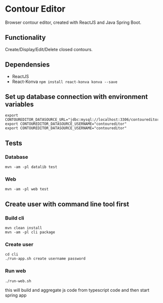 # Contour Editor
Browser contour editor, created with ReactJS and Java Spring Boot.
 
## Functionality
Create/Display/Edit/Delete closed contours.

## Dependensies
 - ReactJS
 - React-Konva 
 `` npm install react-konva konva --save ``
 
## Set up database connection with environment variables
```
export CONTOUREDITOR_DATASOURCE_URL="jdbc:mysql://localhost:3306/contoureditor"
export CONTOUREDITOR_DATASOURCE_USERNAME="contoureditor"
export CONTOUREDITOR_DATASOURCE_USERNAME="contoureditor"
```
 
## Tests
### Database
```
mvn -am -pl datalib test
```
### Web
```
mvn -am -pl web test
```

## Create user with command line tool first
### Build cli
```
mvn clean install
mvn -am -pl cli package
```
### Create user
```
cd cli
./run-app.sh create username password
```

### Run web
```
./run-web.sh
```
this will build and aggregate js code from typescript code and then start spring app



